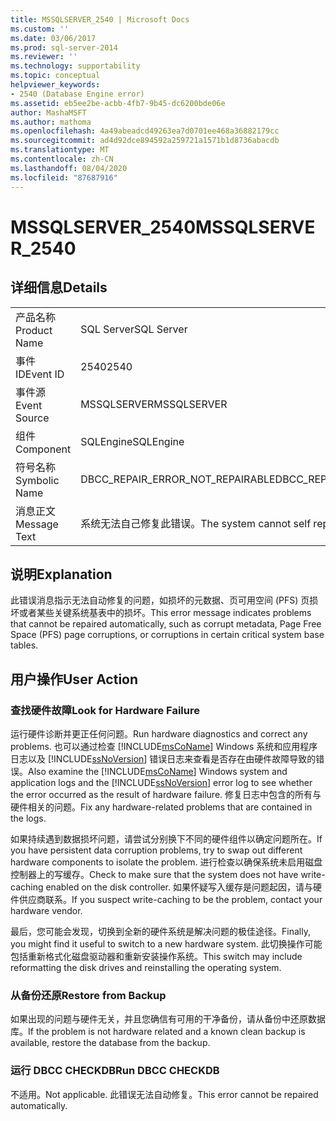 ```yaml
---
title: MSSQLSERVER_2540 | Microsoft Docs
ms.custom: ''
ms.date: 03/06/2017
ms.prod: sql-server-2014
ms.reviewer: ''
ms.technology: supportability
ms.topic: conceptual
helpviewer_keywords:
- 2540 (Database Engine error)
ms.assetid: eb5ee2be-acbb-4fb7-9b45-dc6200bde06e
author: MashaMSFT
ms.author: mathoma
ms.openlocfilehash: 4a49abeadcd49263ea7d0701ee468a36882179cc
ms.sourcegitcommit: ad4d92dce894592a259721a1571b1d8736abacdb
ms.translationtype: MT
ms.contentlocale: zh-CN
ms.lasthandoff: 08/04/2020
ms.locfileid: "87687916"
---
```

# <a name="mssqlserver_2540"></a><span data-ttu-id="b054d-102">MSSQLSERVER_2540</span><span class="sxs-lookup"><span data-stu-id="b054d-102">MSSQLSERVER_2540</span></span>
    
## <a name="details"></a><span data-ttu-id="b054d-103">详细信息</span><span class="sxs-lookup"><span data-stu-id="b054d-103">Details</span></span>  
  
|||  
|-|-|  
|<span data-ttu-id="b054d-104">产品名称</span><span class="sxs-lookup"><span data-stu-id="b054d-104">Product Name</span></span>|<span data-ttu-id="b054d-105">SQL Server</span><span class="sxs-lookup"><span data-stu-id="b054d-105">SQL Server</span></span>|  
|<span data-ttu-id="b054d-106">事件 ID</span><span class="sxs-lookup"><span data-stu-id="b054d-106">Event ID</span></span>|<span data-ttu-id="b054d-107">2540</span><span class="sxs-lookup"><span data-stu-id="b054d-107">2540</span></span>|  
|<span data-ttu-id="b054d-108">事件源</span><span class="sxs-lookup"><span data-stu-id="b054d-108">Event Source</span></span>|<span data-ttu-id="b054d-109">MSSQLSERVER</span><span class="sxs-lookup"><span data-stu-id="b054d-109">MSSQLSERVER</span></span>|  
|<span data-ttu-id="b054d-110">组件</span><span class="sxs-lookup"><span data-stu-id="b054d-110">Component</span></span>|<span data-ttu-id="b054d-111">SQLEngine</span><span class="sxs-lookup"><span data-stu-id="b054d-111">SQLEngine</span></span>|  
|<span data-ttu-id="b054d-112">符号名称</span><span class="sxs-lookup"><span data-stu-id="b054d-112">Symbolic Name</span></span>|<span data-ttu-id="b054d-113">DBCC_REPAIR_ERROR_NOT_REPAIRABLE</span><span class="sxs-lookup"><span data-stu-id="b054d-113">DBCC_REPAIR_ERROR_NOT_REPAIRABLE</span></span>|  
|<span data-ttu-id="b054d-114">消息正文</span><span class="sxs-lookup"><span data-stu-id="b054d-114">Message Text</span></span>|<span data-ttu-id="b054d-115">系统无法自己修复此错误。</span><span class="sxs-lookup"><span data-stu-id="b054d-115">The system cannot self repair this error.</span></span>|  
  
## <a name="explanation"></a><span data-ttu-id="b054d-116">说明</span><span class="sxs-lookup"><span data-stu-id="b054d-116">Explanation</span></span>  
 <span data-ttu-id="b054d-117">此错误消息指示无法自动修复的问题，如损坏的元数据、页可用空间 (PFS) 页损坏或者某些关键系统基表中的损坏。</span><span class="sxs-lookup"><span data-stu-id="b054d-117">This error message indicates problems that cannot be repaired automatically, such as corrupt metadata, Page Free Space (PFS) page corruptions, or corruptions in certain critical system base tables.</span></span>  
  
## <a name="user-action"></a><span data-ttu-id="b054d-118">用户操作</span><span class="sxs-lookup"><span data-stu-id="b054d-118">User Action</span></span>  
  
### <a name="look-for-hardware-failure"></a><span data-ttu-id="b054d-119">查找硬件故障</span><span class="sxs-lookup"><span data-stu-id="b054d-119">Look for Hardware Failure</span></span>  
 <span data-ttu-id="b054d-120">运行硬件诊断并更正任何问题。</span><span class="sxs-lookup"><span data-stu-id="b054d-120">Run hardware diagnostics and correct any problems.</span></span> <span data-ttu-id="b054d-121">也可以通过检查 [!INCLUDE[msCoName](../../includes/msconame-md.md)] Windows 系统和应用程序日志以及 [!INCLUDE[ssNoVersion](../../includes/ssnoversion-md.md)] 错误日志来查看是否存在由硬件故障导致的错误。</span><span class="sxs-lookup"><span data-stu-id="b054d-121">Also examine the [!INCLUDE[msCoName](../../includes/msconame-md.md)] Windows system and application logs and the [!INCLUDE[ssNoVersion](../../includes/ssnoversion-md.md)] error log to see whether the error occurred as the result of hardware failure.</span></span> <span data-ttu-id="b054d-122">修复日志中包含的所有与硬件相关的问题。</span><span class="sxs-lookup"><span data-stu-id="b054d-122">Fix any hardware-related problems that are contained in the logs.</span></span>  
  
 <span data-ttu-id="b054d-123">如果持续遇到数据损坏问题，请尝试分别换下不同的硬件组件以确定问题所在。</span><span class="sxs-lookup"><span data-stu-id="b054d-123">If you have persistent data corruption problems, try to swap out different hardware components to isolate the problem.</span></span> <span data-ttu-id="b054d-124">进行检查以确保系统未启用磁盘控制器上的写缓存。</span><span class="sxs-lookup"><span data-stu-id="b054d-124">Check to make sure that the system does not have write-caching enabled on the disk controller.</span></span> <span data-ttu-id="b054d-125">如果怀疑写入缓存是问题起因，请与硬件供应商联系。</span><span class="sxs-lookup"><span data-stu-id="b054d-125">If you suspect write-caching to be the problem, contact your hardware vendor.</span></span>  
  
 <span data-ttu-id="b054d-126">最后，您可能会发现，切换到全新的硬件系统是解决问题的极佳途径。</span><span class="sxs-lookup"><span data-stu-id="b054d-126">Finally, you might find it useful to switch to a new hardware system.</span></span> <span data-ttu-id="b054d-127">此切换操作可能包括重新格式化磁盘驱动器和重新安装操作系统。</span><span class="sxs-lookup"><span data-stu-id="b054d-127">This switch may include reformatting the disk drives and reinstalling the operating system.</span></span>  
  
### <a name="restore-from-backup"></a><span data-ttu-id="b054d-128">从备份还原</span><span class="sxs-lookup"><span data-stu-id="b054d-128">Restore from Backup</span></span>  
 <span data-ttu-id="b054d-129">如果出现的问题与硬件无关，并且您确信有可用的干净备份，请从备份中还原数据库。</span><span class="sxs-lookup"><span data-stu-id="b054d-129">If the problem is not hardware related and a known clean backup is available, restore the database from the backup.</span></span>  
  
### <a name="run-dbcc-checkdb"></a><span data-ttu-id="b054d-130">运行 DBCC CHECKDB</span><span class="sxs-lookup"><span data-stu-id="b054d-130">Run DBCC CHECKDB</span></span>  
 <span data-ttu-id="b054d-131">不适用。</span><span class="sxs-lookup"><span data-stu-id="b054d-131">Not applicable.</span></span> <span data-ttu-id="b054d-132">此错误无法自动修复。</span><span class="sxs-lookup"><span data-stu-id="b054d-132">This error cannot be repaired automatically.</span></span>  
  
  
